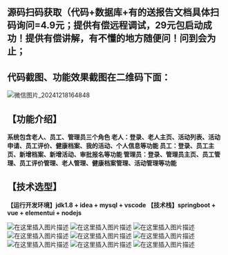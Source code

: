 ## 源码扫码获取（代码+数据库+有的送报告文档具体扫码询问=4.9元；提供有偿远程调试，29元包启动成功！提供有偿讲解，有不懂的地方随便问！问到会为止；
## 代码截图、功能效果截图在二维码下面：
![微信图片_20241218164848](https://github.com/user-attachments/assets/646b2784-afb8-47ee-a4d4-5ccc9f96b331)

## 【功能介绍】
**系统包含老人、员工、管理员三个角色
老人：登录、老人主页、活动列表、活动申请、员工评价、健康档案、我的活动、个人信息等功能
员工：登录、员工主页、新增档案、新增活动、审批报名等功能
管理员：登录、管理员主页、员工管理、员工评价管理、老人管理、健康档案管理、活动管理等功能**

## 【技术选型】
**【运行开发环境】jdk1.8 + idea + mysql + vscode
【技术栈】springboot + vue + elementui + nodejs**

![在这里插入图片描述](https://i-blog.csdnimg.cn/direct/b2f2ca9487a042dfb0c066ef108ea583.png)
![在这里插入图片描述](https://i-blog.csdnimg.cn/direct/6e95381510b141b485695a24b7cd5cb9.png)
![在这里插入图片描述](https://i-blog.csdnimg.cn/direct/0cfc3e2bc4ad47aeb76e6431bdd954b0.png)
![在这里插入图片描述](https://i-blog.csdnimg.cn/direct/ab473a1c12e7446aaba73976fdf0fa28.png)
![在这里插入图片描述](https://i-blog.csdnimg.cn/direct/809de1312da94fa6aa7e13b7c1acee17.png)
![在这里插入图片描述](https://i-blog.csdnimg.cn/direct/8a87b39350b94aa5be8291aecc447911.png)
![在这里插入图片描述](https://i-blog.csdnimg.cn/direct/7e1d9f2a18574eb6b9fe97885bab9574.png)
![在这里插入图片描述](https://i-blog.csdnimg.cn/direct/e0c32a2dd4074c50b3421b0731e18c66.png)
![在这里插入图片描述](https://i-blog.csdnimg.cn/direct/51d799a6cf964a7887b4f781c6371bbb.png)
